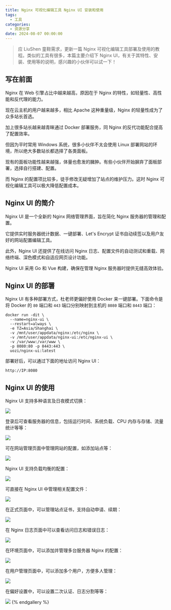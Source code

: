 ```yaml
---
title: Nginx 可视化编辑工具 Nginx UI 安装和使用
tags:
  - 工具
categories:
  - 资源分享
date: 2024-08-07 00:00:00
---
```


> 应 LiuShen 童鞋需求，更新一篇 Nginx 可视化编辑工具部署及使用的教程。类似的工具有很多，本篇主要介绍下 Nginx UI，有关于其特性、安装、使用等的说明，感兴趣的小伙伴可以试一下！

<!-- more -->

## 写在前面

Nginx 在 Web 引擎占比中越来越高，原因在于 Nginx 的特性，如轻量性、高性能和反代理的能力。

现在云主机的用户越来越多，相比 Apache 这种重量级，Nginx 的轻量性成为了众多站长首选。

加上很多站长越来越青睐通过 Docker 部署服务，同 Nginx 的反代功能配合提高了配置效率。

但因为平时常用 Windows 系统，很多小伙伴不太会使用 Linux 部署网站的环境，所以绝大多数站长都选择了各类面板。

现有的面板功能性越来越强，体量也愈发的臃肿。有些小伙伴开始摒弃了面板部署，选择自行搭建、配置。

而 Nginx 的配置项比较多，徒手修改无疑增加了站点的维护压力。这时 Nginx 可视化编辑工具可以极大降低配置成本。

## Nginx UI 的简介

Nginx UI 是一个全新的 Nginx 网络管理界面，旨在简化 Nginx 服务器的管理和配置。

它提供实时服务器统计数据、一键部署、Let's Encrypt 证书自动续签以及用户友好的网站配置编辑工具。

此外，Nginx UI 还提供了在线访问 Nginx 日志、配置文件的自动测试和重载、网络终端、深色模式和自适应网页设计功能。

Nginx UI 采用 Go 和 Vue 构建，确保在管理 Nginx 服务器时提供无缝高效体验。

## Nginx UI 的部署

Nginx UI 有多种部署方式，杜老师更偏好使用 Docker 来一键部署。下面命令是将 Docker 的 `80` 端口和 `443` 端口分别映射到主机的 `8080` 端口和 `8443` 端口：

```
docker run -dit \
  --name=nginx-ui \
  --restart=always \
  -e TZ=Asia/Shanghai \
  -v /mnt/user/appdata/nginx:/etc/nginx \
  -v /mnt/user/appdata/nginx-ui:/etc/nginx-ui \
  -v /var/www:/var/www \
  -p 8080:80 -p 8443:443 \
  uozi/nginx-ui:latest
```

部署好后，可以通过下面的地址访问 Nginx UI：

```
http://IP:8080
```

## Nginx UI 的使用

Nginx UI 支持多种语言及日夜模式切换：

![](https://cdn.dusays.com/2024/08/735-1.jpg)

登录后可查看服务器的信息，包括运行时间、系统负载、CPU 内存与存储、流量统计等等：

![](https://cdn.dusays.com/2024/08/735-2.jpg)

可在网站管理页面中管理网站的配置，如添加站点等：

![](https://cdn.dusays.com/2024/08/735-3.jpg)

Nginx UI 支持负载均衡的配置：

![](https://cdn.dusays.com/2024/08/735-4.jpg)

可直接在 Nginx UI 中管理相关配置文件：

![](https://cdn.dusays.com/2024/08/735-5.jpg)

在正式页面中，可以管理站点证书，支持自动申请、续期：

![](https://cdn.dusays.com/2024/08/735-6.jpg)

在 Nginx 日志页面中可以查看访问日志和错误日志：

![](https://cdn.dusays.com/2024/08/735-7.jpg)

在环境页面中，可以添加并管理多台服务器 Nginx 的配置：

![](https://cdn.dusays.com/2024/08/735-8.jpg)

在用户管理页面中，可以添加多个用户，方便多人管理：

![](https://cdn.dusays.com/2024/08/735-9.jpg)

在偏好设置中，可以设置二次认证、日志分割等等：

![](https://cdn.dusays.com/2024/08/735-10.jpg)
{% endgallery %}
